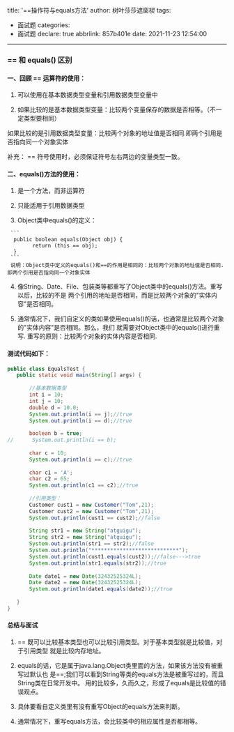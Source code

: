 title: '==操作符与equals方法'
author: 树叶莎莎遮窗棂
tags:
  - 面试题
categories:
  - 面试题
declare: true
abbrlink: 857b401e
date: 2021-11-23 12:54:00
---
### == 和 equals() 区别
#### 一、回顾 == 运算符的使用：
 
   1. 可以使用在基本数据类型变量和引用数据类型变量中
   
   2. 如果比较的是基本数据类型变量：比较两个变量保存的数据是否相等。（不一定类型要相同）
   
   如果比较的是引用数据类型变量：比较两个对象的地址值是否相同.即两个引用是否指向同一个对象实体
   
   补充： == 符号使用时，必须保证符号左右两边的变量类型一致。
   
   <!-- more -->
  
#### 二、equals()方法的使用：
   1. 是一个方法，而非运算符
   
   2. 只能适用于引用数据类型
   
   3. Object类中equals()的定义：
   
     ```
      public boolean equals(Object obj) {
	        return (this == obj);
	  }
     ```
     说明：Object类中定义的equals()和==的作用是相同的：比较两个对象的地址值是否相同.即两个引用是否指向同一个对象实体
  
   4. 像String、Date、File、包装类等都重写了Object类中的equals()方法。重写以后，比较的不是
     两个引用的地址是否相同，而是比较两个对象的"实体内容"是否相同。
    
   5. 通常情况下，我们自定义的类如果使用equals()的话，也通常是比较两个对象的"实体内容"是否相同。那么，我们
     就需要对Object类中的equals()进行重写.
     重写的原则：比较两个对象的实体内容是否相同.
 #### 测试代码如下：
 
 ```java
 public class EqualsTest {
	public static void main(String[] args) {
		
		//基本数据类型
		int i = 10;
		int j = 10;
		double d = 10.0;
		System.out.println(i == j);//true
		System.out.println(i == d);//true
		
		boolean b = true;
//		System.out.println(i == b);
		
		char c = 10;
		System.out.println(i == c);//true
		
		char c1 = 'A';
		char c2 = 65;
		System.out.println(c1 == c2);//true
		
		//引用类型：
		Customer cust1 = new Customer("Tom",21);
		Customer cust2 = new Customer("Tom",21);
		System.out.println(cust1 == cust2);//false
		
		String str1 = new String("atguigu");
		String str2 = new String("atguigu");
		System.out.println(str1 == str2);//false
		System.out.println("****************************");
		System.out.println(cust1.equals(cust2));//false--->true
		System.out.println(str1.equals(str2));//true
		
		Date date1 = new Date(32432525324L);
		Date date2 = new Date(32432525324L);
		System.out.println(date1.equals(date2));//true
		
	}
}
 ```
 
#### 总结与面试
1. == 既可以比较基本类型也可以比较引用类型。对于基本类型就是比较值，对于引用类型
就是比较内存地址。

2. equals的话，它是属于java.lang.Object类里面的方法，如果该方法没有被重写过默认也
是==;我们可以看到String等类的equals方法是被重写过的，而且String类在日常开发中。
用的比较多，久而久之，形成了equals是比较值的错误观点。

3. 具体要看自定义类里有没有重写Object的equals方法来判断。

4. 通常情况下，重写equals方法，会比较类中的相应属性是否都相等。